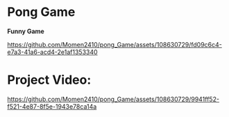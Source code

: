 # Pong Game

**Funny Game** 

https://github.com/Momen2410/pong_Game/assets/108630729/fd09c6c4-e7a3-41a6-acd4-2e1af1353340

# Project Video:
https://github.com/Momen2410/pong_Game/assets/108630729/9941ff52-f521-4e87-8f5e-1943e78ca14a
